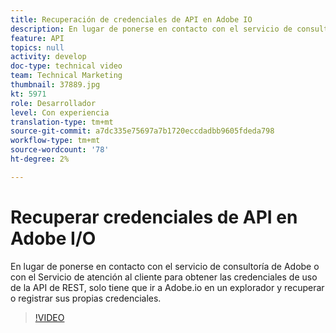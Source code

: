 ```yaml
---
title: Recuperación de credenciales de API en Adobe IO
description: En lugar de ponerse en contacto con el servicio de consultoría de Adobe o con el Servicio de atención al cliente para obtener las credenciales de uso de la API de REST, solo tiene que ir a Adobe.io en un explorador y recuperar o registrar sus propias credenciales.
feature: API
topics: null
activity: develop
doc-type: technical video
team: Technical Marketing
thumbnail: 37889.jpg
kt: 5971
role: Desarrollador
level: Con experiencia
translation-type: tm+mt
source-git-commit: a7dc335e75697a7b1720eccdadbb9605fdeda798
workflow-type: tm+mt
source-wordcount: '78'
ht-degree: 2%

---
```



# Recuperar credenciales de API en Adobe I/O

En lugar de ponerse en contacto con el servicio de consultoría de Adobe o con el Servicio de atención al cliente para obtener las credenciales de uso de la API de REST, solo tiene que ir a Adobe.io en un explorador y recuperar o registrar sus propias credenciales.

>[!VIDEO](https://video.tv.adobe.com/v/37889/?quality=12&learn=on)
